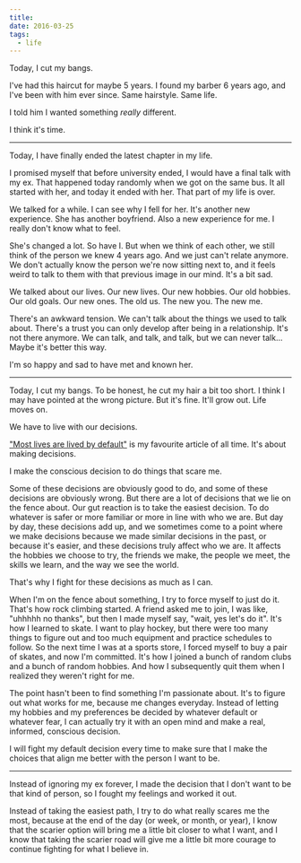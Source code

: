 ```yaml
---
title: 
date: 2016-03-25
tags:
  - life
---
```


Today, I cut my bangs.

I've had this haircut for maybe 5 years. I found my barber 6 years ago, and I've been with him ever since. Same hairstyle. Same life.

I told him I wanted something *really* different. 

I think it's time.

---

Today, I have finally ended the latest chapter in my life. 

I promised myself that before university ended, I would have a final talk with my ex. That happened today randomly when we got on the same bus. It all started with her, and today it ended with her. That part of my life is over.

We talked for a while. I can see why I fell for her. It's another new experience. She has another boyfriend. Also a new experience for me. I really don't know what to feel. 

She's changed a lot. So have I. But when we think of each other, we still think of the person we knew 4 years ago. And we just can't relate anymore. We don't actually know the person we're now sitting next to, and it feels weird to talk to them with that previous image in our mind. It's a bit sad. 

We talked about our lives. Our new lives. Our new hobbies. Our old hobbies. Our old goals. Our new ones. The old us. The new you. The new me.

There's an awkward tension. We can't talk about the things we used to talk about. There's a trust you can only develop after being in a relationship. It's not there anymore. We can talk, and talk, and talk, but we can never talk... Maybe it's better this way.

I'm so happy and sad to have met and known her. 

---

Today, I cut my bangs. To be honest, he cut my hair a bit too short. I think I may have pointed at the wrong picture. But it's fine. It'll grow out. Life moves on. 

We have to live with our decisions.

["Most lives are lived by default"](
http://www.raptitude.com/2012/07/most-lives-are-lived-by-default/) is my favourite article of all time. It's about making decisions.

I make the conscious decision to do things that scare me. 

Some of these decisions are obviously good to do, and some of these decisions are obviously wrong. But there are a lot of decisions that we lie on the fence about. Our gut reaction is to take the easiest decision. To do whatever is safer or more familiar or more in line with who we are. But day by day, these decisions add up, and we sometimes come to a point where we make decisions because we made similar decisions in the past, or because it's easier, and these decisions truly affect who we are. It affects the hobbies we choose to try, the friends we make, the people we meet, the skills we learn, and the way we see the world.

That's why I fight for these decisions as much as I can.

When I'm on the fence about something, I try to force myself to just do it. That's how rock climbing started. A friend asked me to join, I was like, "uhhhhh no thanks", but then I made myself say, "wait, yes let's do it". It's how I learned to skate. I want to play hockey, but there were too many things to figure out and too much equipment and practice schedules to follow. So the next time I was at a sports store, I forced myself to buy a pair of skates, and now I'm committed. It's how I joined a bunch of random clubs and a bunch of random hobbies. And how I subsequently quit them when I realized they weren't right for me.

The point hasn't been to find something I'm passionate about. It's to figure out what works for me, because me changes everyday. Instead of letting my hobbies and my preferences be decided by whatever default or whatever fear, I can actually try it with an open mind and make a real, informed, conscious decision. 

I will fight my default decision every time to make sure that I make the choices that align me better with the person I want to be.  

---

Instead of ignoring my ex forever, I made the decision that I don't want to be that kind of person, so I fought my feelings and worked it out. 

Instead of taking the easiest path, I try to do what really scares me the most, because at the end of the day (or week, or month, or year), I know that the scarier option will bring me a little bit closer to what I want, and I know that taking the scarier road will give me a little bit more courage to continue fighting for what I believe in.
